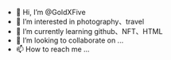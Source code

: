 - 👋 Hi, I’m @GoldXFive
- 👀 I’m interested in photography、travel
- 🌱 I’m currently learning github、NFT、HTML
- 💞️ I’m looking to collaborate on ...
- 📫 How to reach me ...

<!---
GoldXFive/GoldXFive is a ✨ special ✨ repository because its `README.md` (this file) appears on your GitHub profile.
You can click the Preview link to take a look at your changes.
--->
